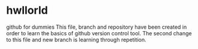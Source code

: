 # hwllorld
github for dummies
This file, branch and repository have been created in order to learn the basics of github version control tool.
The second change to this file and new branch is learning through repetition.
